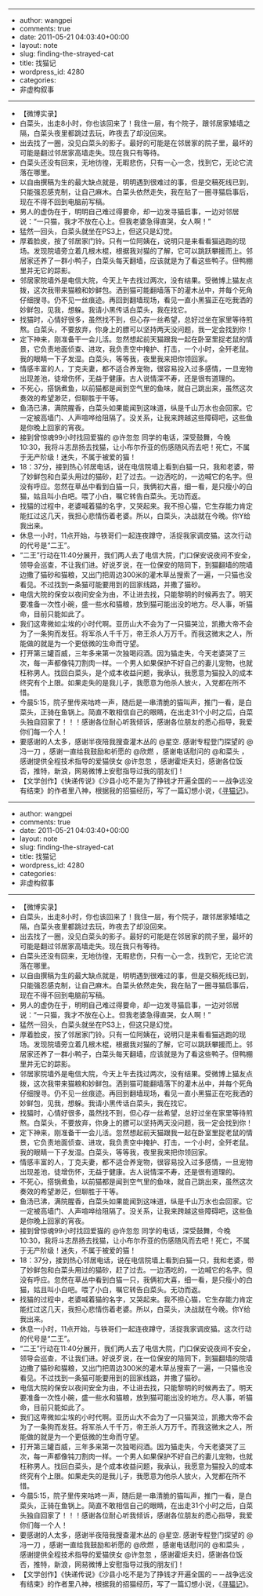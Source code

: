- --
- author: wangpei
- comments: true
- date: 2011-05-21 04:03:40+00:00
- layout: note
- slug: finding-the-strayed-cat
- title: 找猫记
- wordpress_id: 4280
- categories:
- 非虚构叙事
- --
- 【微博实录】
- 白菜头，出走8小时，你也该回来了！我住一层，有个院子，跟邻居家矮墙之隔，白菜头夜里都跳过去玩，昨夜去了却没回来。
- 出去找了一圈，没见白菜头的影子。最好的可能是在邻居家的院子里，最坏的可能是翻过邻居家高墙走失。现在我只有等待。
- 白菜头还没有回来，无地彷徨，无暇悲伤，只有一心一念，找到它，无论它流落在哪里。
- 以自由撰稿为生的最大缺点就是，明明遇到很难过的事，但是交稿死线已到，只能强忍感克制，让自己麻木。白菜头依然走失，我在贴了一圈寻猫启事后，现在不得不回到电脑前写稿。
- 男人的虚伪在于，明明自己难过得要命，却一边发寻猫启事，一边对邻居说：“一只猫，我才不放在心上。但我老婆急得直哭，女人啊！”
- 猛然一回头，白菜头就坐在PS3上，但这只是幻觉。
- 厚着脸皮，按了邻居家门铃。只有一位阿姨在，说明只是来看看猫逃跑的现场。发现院墙旁立着几根木棍，根据我对猫的了解，它可以跳跃攀援而上。邻居家还养了一群小鸭子，白菜头每天翻墙，应该就是为了看这些鸭子。但鸭棚里并无它的踪影。
- 邻居家院墙外是电信大院，今天上午去找过两次，没有结果。受微博上猫友点拨，这次我带来猫粮和妙鲜包。洒到猫可能翻墙落下的灌木丛中，并每个死角仔细搜寻。仍不见一丝痕迹。再回到翻墙现场，看见一直小黑猫正在吃我洒的妙鲜包，见我，想躲。我请小黑传话白菜头，我在找它。
- 找猫时，心情好很多，虽然找不到，但心存一丝希望，总好过坐在家里等待煎熬。白菜头，不要放弃，你身上的膘可以坚持两天没问题，我一定会找到你！
- 定下神来，刚准备干一会儿活。忽然想起前天猫跟我一起在卧室里捉老鼠的情景，它负责地面侦查、进攻，我负责空中掩护、打击，一个小时，全歼老鼠。我的眼睛一下子发湿。白菜头，等等我，夜里我来把你领回家。
- 情感丰富的人，丁克夫妻，都不适合养宠物，很容易投入过多感情，一旦宠物出现差池，徒增伤怀，无益于健康。古人说情深不寿，还是很有道理的。
- 不死心，搭锅煮鱼，以前猫都是闻到空气里的鱼味，就自己跳出来，虽然这次奏效的希望渺茫，但聊胜于干等。
- 鱼汤已沸，满院腥香，白菜头如果能闻到这味道，纵是千山万水也会回家。它一定被高墙门、人声喧哗给阻隔了。没关系，让我来跨越这些障碍吧，这些鱼是你晚上回家的宵夜。
- 接到曾惊魂99小时找回爱猫的 @许忽忽 同学的电话，深受鼓舞，今晚10:30，我将斗志昂扬去找猫，让小布尔乔亚的伤感随风而去吧！死亡，不属于无产阶级！迷失，不属于被爱的猫！
- 18：37分，接到热心邻居电话，说在电信院墙上看到白猫一只，我和老婆，带了妙鲜包和白菜头用过的猫砂，赶了过去。一边洒吃的，一边喊它的名字。但没有呼应。忽然在草丛中看到白猫一只，我俩初大喜，细一看，是只瘦小的白猫，姑且叫小白吧。喂了小白，嘱它转告白菜头。无功而返。
- 找猫的过程中，老婆喊着猫的名字，又哭起来。我不担心猫，它生存能力肯定能扛过这几天，我担心悲情伤着老婆。所以，白菜头，决战就在今晚。你Y给我出来。
- 休息一小时，11点开始，与铁哥们一起连夜蹲守，活捉我家调皮猫。这次行动的代号是“二王”。
- “二王”行动在11:40分展开，我们两人去了电信大院，门口保安说夜间不安全，领导会巡查，不让我们进。好说歹说，在一位保安的陪同下，到猫翻墙的院墙边撒了猫砂和猫粮，又出门把周边300米的灌木草丛搜索了一遍，一只猫也没看见。不过找到一条猫可能要用到的回家线路，并撒了猫砂。
- 电信大院的保安以夜间安全为由，不让进去找，只能黎明的时候再去了。明天要准备一次性小碗，盛一些水和猫粮，放到猫可能出没的地方。尽人事，听猫命，目前只能如此了。
- 我们这卑微如尘埃的小时代啊。亚历山大不会为了一只猫哭泣，凯撒大帝不会为了一条狗而发狂。将军杀人千千万，帝王杀人万万千。而我这微末之人，所能做的就是为一个更低微的生命而守望。
- 打开第三罐百威，三年多来第一次独喝闷酒。因为猫走失，今天老婆哭了三次，每一声都像钝刀割肉一样。一个男人如果保护不好自己的妻儿宠物，也就枉称男人。找回白菜头，是个成本收益问题，我承认，我愿意为猫投入的成本终究有个上限。如果走失的是我儿子，我愿意为他杀人放火，入党都在所不惜。
- 今晨5:15，院子里传来咕咚一声，随后是一串清脆的猫叫声，推门一看，是白菜头，正骑在鱼锅上。简直不敢相信自己的眼睛，在出走31个小时之后，白菜头独自回家了！！！感谢各位耐心听我倾诉，感谢各位朋友的悉心指导，我爱你们每一个人！
- 要感谢的人太多，感谢半夜陪我搜查灌木丛的 @星空. 感谢专程登门探望的 @冯一刀 ，感谢一直给我鼓励和祈愿的 @欣燃 ，感谢电话慰问的 @和菜头 ，感谢提供全程技术指导的爱猫侠女 @许忽忽 ，感谢霍炬夫妇，感谢各位饭否，推特，新浪，网易微博上安慰指导过我的朋友们！
- 【文学创作】《快递传说》《沙县小吃不是为了挣钱才开遍全国的－－战争远没有结束》的作者里八神，根据我的招猫经历，写了一篇幻想小说，《[寻猫记](http://bbs.fujianfilm.com/redirect.php?tid=21315&goto=newpost)》。
- --
- author: wangpei
- comments: true
- date: 2011-05-21 04:03:40+00:00
- layout: note
- slug: finding-the-strayed-cat
- title: 找猫记
- wordpress_id: 4280
- categories:
- 非虚构叙事
- --
- 【微博实录】
- 白菜头，出走8小时，你也该回来了！我住一层，有个院子，跟邻居家矮墙之隔，白菜头夜里都跳过去玩，昨夜去了却没回来。
- 出去找了一圈，没见白菜头的影子。最好的可能是在邻居家的院子里，最坏的可能是翻过邻居家高墙走失。现在我只有等待。
- 白菜头还没有回来，无地彷徨，无暇悲伤，只有一心一念，找到它，无论它流落在哪里。
- 以自由撰稿为生的最大缺点就是，明明遇到很难过的事，但是交稿死线已到，只能强忍感克制，让自己麻木。白菜头依然走失，我在贴了一圈寻猫启事后，现在不得不回到电脑前写稿。
- 男人的虚伪在于，明明自己难过得要命，却一边发寻猫启事，一边对邻居说：“一只猫，我才不放在心上。但我老婆急得直哭，女人啊！”
- 猛然一回头，白菜头就坐在PS3上，但这只是幻觉。
- 厚着脸皮，按了邻居家门铃。只有一位阿姨在，说明只是来看看猫逃跑的现场。发现院墙旁立着几根木棍，根据我对猫的了解，它可以跳跃攀援而上。邻居家还养了一群小鸭子，白菜头每天翻墙，应该就是为了看这些鸭子。但鸭棚里并无它的踪影。
- 邻居家院墙外是电信大院，今天上午去找过两次，没有结果。受微博上猫友点拨，这次我带来猫粮和妙鲜包。洒到猫可能翻墙落下的灌木丛中，并每个死角仔细搜寻。仍不见一丝痕迹。再回到翻墙现场，看见一直小黑猫正在吃我洒的妙鲜包，见我，想躲。我请小黑传话白菜头，我在找它。
- 找猫时，心情好很多，虽然找不到，但心存一丝希望，总好过坐在家里等待煎熬。白菜头，不要放弃，你身上的膘可以坚持两天没问题，我一定会找到你！
- 定下神来，刚准备干一会儿活。忽然想起前天猫跟我一起在卧室里捉老鼠的情景，它负责地面侦查、进攻，我负责空中掩护、打击，一个小时，全歼老鼠。我的眼睛一下子发湿。白菜头，等等我，夜里我来把你领回家。
- 情感丰富的人，丁克夫妻，都不适合养宠物，很容易投入过多感情，一旦宠物出现差池，徒增伤怀，无益于健康。古人说情深不寿，还是很有道理的。
- 不死心，搭锅煮鱼，以前猫都是闻到空气里的鱼味，就自己跳出来，虽然这次奏效的希望渺茫，但聊胜于干等。
- 鱼汤已沸，满院腥香，白菜头如果能闻到这味道，纵是千山万水也会回家。它一定被高墙门、人声喧哗给阻隔了。没关系，让我来跨越这些障碍吧，这些鱼是你晚上回家的宵夜。
- 接到曾惊魂99小时找回爱猫的 @许忽忽 同学的电话，深受鼓舞，今晚10:30，我将斗志昂扬去找猫，让小布尔乔亚的伤感随风而去吧！死亡，不属于无产阶级！迷失，不属于被爱的猫！
- 18：37分，接到热心邻居电话，说在电信院墙上看到白猫一只，我和老婆，带了妙鲜包和白菜头用过的猫砂，赶了过去。一边洒吃的，一边喊它的名字。但没有呼应。忽然在草丛中看到白猫一只，我俩初大喜，细一看，是只瘦小的白猫，姑且叫小白吧。喂了小白，嘱它转告白菜头。无功而返。
- 找猫的过程中，老婆喊着猫的名字，又哭起来。我不担心猫，它生存能力肯定能扛过这几天，我担心悲情伤着老婆。所以，白菜头，决战就在今晚。你Y给我出来。
- 休息一小时，11点开始，与铁哥们一起连夜蹲守，活捉我家调皮猫。这次行动的代号是“二王”。
- “二王”行动在11:40分展开，我们两人去了电信大院，门口保安说夜间不安全，领导会巡查，不让我们进。好说歹说，在一位保安的陪同下，到猫翻墙的院墙边撒了猫砂和猫粮，又出门把周边300米的灌木草丛搜索了一遍，一只猫也没看见。不过找到一条猫可能要用到的回家线路，并撒了猫砂。
- 电信大院的保安以夜间安全为由，不让进去找，只能黎明的时候再去了。明天要准备一次性小碗，盛一些水和猫粮，放到猫可能出没的地方。尽人事，听猫命，目前只能如此了。
- 我们这卑微如尘埃的小时代啊。亚历山大不会为了一只猫哭泣，凯撒大帝不会为了一条狗而发狂。将军杀人千千万，帝王杀人万万千。而我这微末之人，所能做的就是为一个更低微的生命而守望。
- 打开第三罐百威，三年多来第一次独喝闷酒。因为猫走失，今天老婆哭了三次，每一声都像钝刀割肉一样。一个男人如果保护不好自己的妻儿宠物，也就枉称男人。找回白菜头，是个成本收益问题，我承认，我愿意为猫投入的成本终究有个上限。如果走失的是我儿子，我愿意为他杀人放火，入党都在所不惜。
- 今晨5:15，院子里传来咕咚一声，随后是一串清脆的猫叫声，推门一看，是白菜头，正骑在鱼锅上。简直不敢相信自己的眼睛，在出走31个小时之后，白菜头独自回家了！！！感谢各位耐心听我倾诉，感谢各位朋友的悉心指导，我爱你们每一个人！
- 要感谢的人太多，感谢半夜陪我搜查灌木丛的 @星空. 感谢专程登门探望的 @冯一刀 ，感谢一直给我鼓励和祈愿的 @欣燃 ，感谢电话慰问的 @和菜头 ，感谢提供全程技术指导的爱猫侠女 @许忽忽 ，感谢霍炬夫妇，感谢各位饭否，推特，新浪，网易微博上安慰指导过我的朋友们！
- 【文学创作】《快递传说》《沙县小吃不是为了挣钱才开遍全国的－－战争远没有结束》的作者里八神，根据我的招猫经历，写了一篇幻想小说，《[寻猫记](http://bbs.fujianfilm.com/redirect.php?tid=21315&goto=newpost)》。
